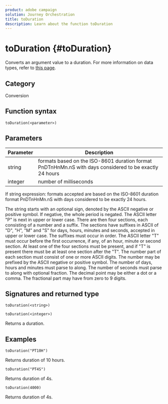 ```yaml
---
product: adobe campaign
solution: Journey Orchestration
title: toDuration
description: Learn about the function toDuration
---
```


# toDuration {#toDuration}

Converts an argument value to a duration. For more information on data types, refer to [this page](../expression/data-types.md).

## Category

Conversion

## Function syntax

`toDuration(<parameter>)`

## Parameters

|Parameter|Description|
|--- |--- |
|string|formats based on the ISO-8601 duration format PnDTnHnMn.nS with days considered to be exactly 24 hours|
|integer|number of milliseconds|

If string expression: formats accepted are based on the ISO-8601 duration format PnDTnHnMn.nS with days considered to be exactly 24 hours.

The string starts with an optional sign, denoted by the ASCII negative or positive symbol. If negative, the whole period is negated. The ASCII letter "P" is next in upper or lower case. There are then four sections, each consisting of a number and a suffix. The sections have suffixes in ASCII of "D", "H", "M" and "S" for days, hours, minutes and seconds, accepted in upper or lower case. The suffixes must occur in order. The ASCII letter "T" must occur before the first occurrence, if any, of an hour, minute or second section. At least one of the four sections must be present, and if "T" is present there must be at least one section after the "T". The number part of each section must consist of one or more ASCII digits. The number may be prefixed by the ASCII negative or positive symbol. The number of days, hours and minutes must parse to along. The number of seconds must parse to along with optional fraction. The decimal point may be either a dot or a comma. The fractional part may have from zero to 9 digits.

## Signatures and returned type

`toDuration(<string>)`

`toDuration(<integer>)`

Returns a duration.

## Examples

`toDuration("PT10H")`

Returns duration of 10 hours.

`toDuration("PT4S")`

Returns duration of 4s.

`toDuration(4000)`

Returns duration of 4s.
